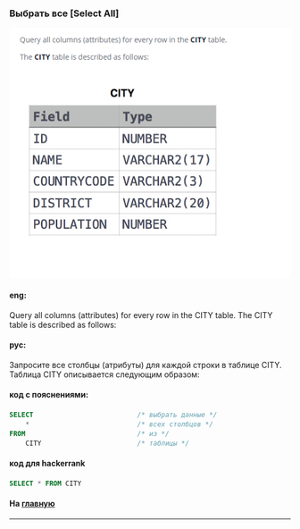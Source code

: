 ### Выбрать все [Select All]

<img src="./art/3.png" alt="solution" >

#### eng:
Query all columns (attributes) for every row in the CITY table.
The CITY table is described as follows:


#### рус:
Запросите все столбцы (атрибуты) для каждой строки в таблице CITY.
Таблица CITY описывается следующим образом:


#### код с пояснениями:
```sql
SELECT                          /* выбрать данные */
    *                           /* всех столбцов */
FROM                            /* из */
    CITY                        /* таблицы */
```

#### код для hackerrank
```sql
SELECT * FROM CITY
```


#### На [главную](https://github.com/BEPb/hackerrank_sql#readme)

---